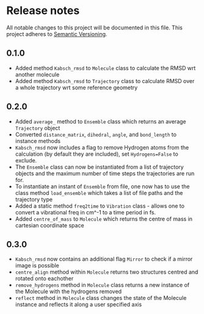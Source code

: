 # Release notes
All notable changes to this project will be documented in this file.
This project adheres to [Semantic Versioning](http://semver.org/).

## 0.1.0

- Added method `Kabsch_rmsd` to `Molecule` class to calculate the RMSD wrt another molecule
- Added method `Kabsch_rmsd` to `Trajectory` class to calculate RMSD over a whole trajectory wrt some reference geometry

## 0.2.0
- Added `average_` method to `Ensemble` class which returns an average `Trajectory` object
- Converted `distance_matrix`, `dihedral`, `angle`, and `bond_length` to instance methods
- `Kabsch_rmsd` now includes a flag to remove Hydrogen atoms from the calculation (by default they are included), set `Hydrogens=False` to exclude.
- The `Ensemble` class can now be instantiated from a list of trajectory objects and the maximum number of time steps the trajectories are run for.
- To instantiate an instant of `Ensemble` from file, one now has to use the class method `load_ensemble` which takes a list of file paths and the trajectory type
- Added a static method `freq2time` to `Vibration` class - allows one to convert a vibrational freq in cm^-1 to a time period in fs.
- Added `centre_of_mass` to `Molecule` which returns the centre of mass in cartesian coordinate space

## 0.3.0
- `Kabsch_rmsd` now contains an additional flag `Mirror` to check if a mirror image is possible
- `centre_align` method within `Molecule` returns two structures centred and rotated onto eachother
- `remove_hydrogens` method in `Molecule` class returns a new instance of the Molecule with the hydrogens removed
- `reflect` method in `Molecule` class changes the state of the Molecule instance and reflects it along a user specified axis

